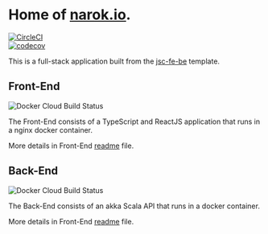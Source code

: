 # Home of [narok.io](https://narok.io).

[![CircleCI](https://circleci.com/gh/jscoobyced/narok.io.svg?style=svg)](https://circleci.com/gh/jscoobyced/narok.io)  
[![codecov](https://codecov.io/gh/jscoobyced/narok.io/branch/master/graph/badge.svg)](https://codecov.io/gh/jscoobyced/narok.io)

This is a full-stack application built from the [jsc-fe-be](https://github.com/jscoobyced/jsc-fe-be) template.

## Front-End

![Docker Cloud Build Status](https://img.shields.io/docker/cloud/build/jscdroiddev/narokio-fe)

The Front-End consists of a TypeScript and ReactJS application that runs in a nginx docker container.

More details in Front-End [readme](./fe/README.md) file.

## Back-End

![Docker Cloud Build Status](https://img.shields.io/docker/cloud/build/jscdroiddev/narokio-be)

The Back-End consists of an akka Scala API that runs in a docker container.

More details in Front-End [readme](./be/README.md) file.
